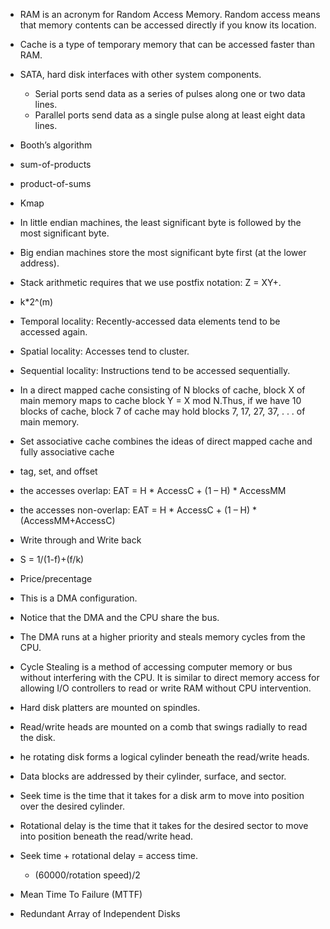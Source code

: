 
- RAM is an acronym for Random Access Memory. Random access means that memory contents can be accessed directly if you know its location.
- Cache is a type of temporary memory that can be accessed faster than RAM.
- SATA, hard disk interfaces with other system components.
   - Serial ports send data as a series of pulses along one or two data lines.
   - Parallel ports send data as a single pulse along at least eight data lines.
- Booth’s algorithm

- sum-of-products
- product-of-sums
- Kmap

- In little endian machines, the least significant byte is followed by the most significant byte.
- Big endian machines store the most significant byte first (at the lower address). 
- Stack arithmetic requires that we use postfix notation: Z = XY+.

- k*2^(m)

- Temporal locality: Recently-accessed data elements tend to be accessed again.
- Spatial locality: Accesses tend to cluster.
- Sequential locality: Instructions tend to be accessed sequentially.

- In a direct mapped cache consisting of N blocks of cache, block X of main memory maps to cache block Y = X mod N.Thus, if we have 10 blocks of cache, block 7 of cache may hold blocks 7, 17, 27, 37, . . . of main memory.

- Set associative cache combines the ideas of direct mapped cache and fully associative cache 
- tag, set, and offset
- the accesses overlap: EAT = H * AccessC + (1 – H) * AccessMM
- the accesses non-overlap: EAT = H * AccessC + (1 – H) * (AccessMM+AccessC)

- Write through and Write back 


- S = 1/(1-f)+(f/k)
- Price/precentage

- This is a DMA configuration. 
- Notice that the DMA and the CPU share the bus.  
- The DMA runs at a higher priority and steals memory cycles from the CPU.
- Cycle Stealing is a method of accessing computer memory or bus without interfering with the CPU. It is similar to direct memory access for allowing I/O controllers to read or write RAM without CPU intervention.


- Hard disk platters are mounted on spindles.
- Read/write heads are mounted on a comb that swings radially to read the disk.
- he rotating disk forms a logical cylinder beneath the read/write heads.
- Data blocks are addressed by their cylinder, surface, and sector.

- Seek time is the time that it takes for a disk arm to move into position over the desired cylinder.
- Rotational delay is the time that it takes for the desired sector to move into position beneath the read/write head.
- Seek time + rotational delay = access time.
   - (60000/rotation speed)/2
- Mean Time To Failure (MTTF) 

- Redundant Array of Independent Disks









